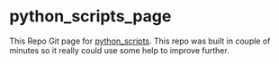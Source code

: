 # python_scripts_page
This Repo Git page for [python_scripts](https://github.com/Logan1x/Python-Scripts). 
This repo was built in couple of minutes so it really could use some help to improve further.

